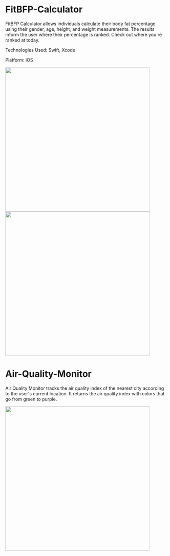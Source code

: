 # FitBFP-Calculator
FitBFP Calculator allows individuals calculate their body fat percentage using their gender, age, height, and weight measurements. The results inform the user where their percentage is ranked. Check out where you're ranked at today. 

Technologies Used: Swift, Xcode

Platform: iOS

<img src="https://user-images.githubusercontent.com/46203817/98313549-b611a880-1f99-11eb-927d-cc156061958d.png" width="450" height="450"/> <img src="https://user-images.githubusercontent.com/46203817/98313599-d2ade080-1f99-11eb-91de-789234d9bca9.png" width="450" height="450"/> 




# Air-Quality-Monitor
Air Quality Monitor tracks the air quality index of the nearest city according to the user's current location. 
It returns the air quality index with colors that go from green to purple.  

<img src="https://user-images.githubusercontent.com/46203817/98318882-325db900-1fa5-11eb-82e3-56d1f459b5dc.png" width="450" height="450"/>
